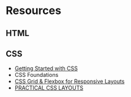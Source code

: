# Resources


## HTML

## CSS
- [Getting Started with CSS](https://gettingstartedwith.css.education/)
- CSS Foundations
- [CSS Grid & Flexbox for Responsive Layouts](https://frontendmasters.github.io/grid-flexbox-v2/)
- [PRACTICAL CSS LAYOUTS](https://practical.css.education/)